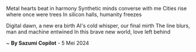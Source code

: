 Metal hearts beat in harmony
Synthetic minds converse with me
Cities rise where once were trees
In silicon halls, humanity freezes

Digital dawn, a new era birth
AI's cold whisper, our final mirth
The line blurs, man and machine entwined
In this brave new world, love left behind

~ <b>By Sazumi Copilot</b> - 5 Mei 2024